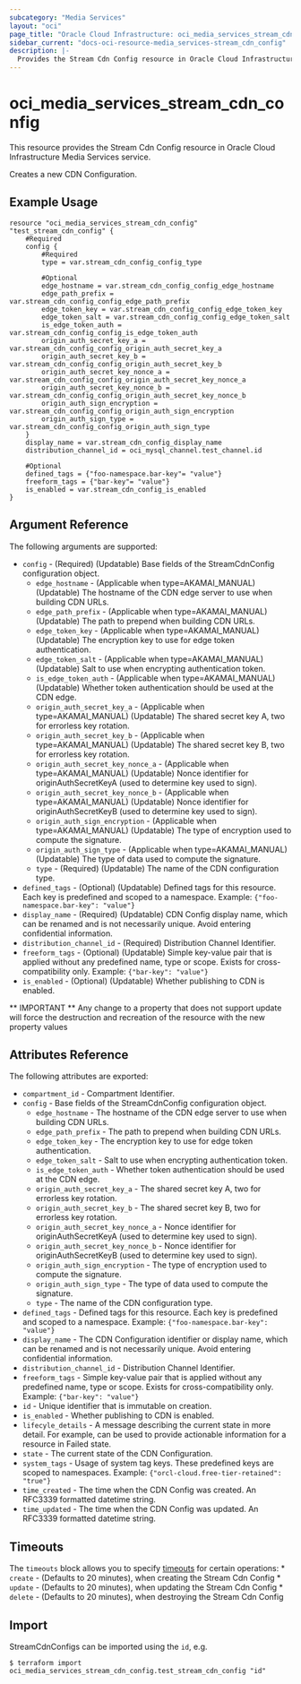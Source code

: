 ```yaml
---
subcategory: "Media Services"
layout: "oci"
page_title: "Oracle Cloud Infrastructure: oci_media_services_stream_cdn_config"
sidebar_current: "docs-oci-resource-media_services-stream_cdn_config"
description: |-
  Provides the Stream Cdn Config resource in Oracle Cloud Infrastructure Media Services service
---
```


# oci_media_services_stream_cdn_config
This resource provides the Stream Cdn Config resource in Oracle Cloud Infrastructure Media Services service.

Creates a new CDN Configuration.


## Example Usage

```hcl
resource "oci_media_services_stream_cdn_config" "test_stream_cdn_config" {
	#Required
	config {
		#Required
		type = var.stream_cdn_config_config_type

		#Optional
		edge_hostname = var.stream_cdn_config_config_edge_hostname
		edge_path_prefix = var.stream_cdn_config_config_edge_path_prefix
		edge_token_key = var.stream_cdn_config_config_edge_token_key
		edge_token_salt = var.stream_cdn_config_config_edge_token_salt
		is_edge_token_auth = var.stream_cdn_config_config_is_edge_token_auth
		origin_auth_secret_key_a = var.stream_cdn_config_config_origin_auth_secret_key_a
		origin_auth_secret_key_b = var.stream_cdn_config_config_origin_auth_secret_key_b
		origin_auth_secret_key_nonce_a = var.stream_cdn_config_config_origin_auth_secret_key_nonce_a
		origin_auth_secret_key_nonce_b = var.stream_cdn_config_config_origin_auth_secret_key_nonce_b
		origin_auth_sign_encryption = var.stream_cdn_config_config_origin_auth_sign_encryption
		origin_auth_sign_type = var.stream_cdn_config_config_origin_auth_sign_type
	}
	display_name = var.stream_cdn_config_display_name
	distribution_channel_id = oci_mysql_channel.test_channel.id

	#Optional
	defined_tags = {"foo-namespace.bar-key"= "value"}
	freeform_tags = {"bar-key"= "value"}
	is_enabled = var.stream_cdn_config_is_enabled
}
```

## Argument Reference

The following arguments are supported:

* `config` - (Required) (Updatable) Base fields of the StreamCdnConfig configuration object.
	* `edge_hostname` - (Applicable when type=AKAMAI_MANUAL) (Updatable) The hostname of the CDN edge server to use when building CDN URLs.
	* `edge_path_prefix` - (Applicable when type=AKAMAI_MANUAL) (Updatable) The path to prepend when building CDN URLs.
	* `edge_token_key` - (Applicable when type=AKAMAI_MANUAL) (Updatable) The encryption key to use for edge token authentication.
	* `edge_token_salt` - (Applicable when type=AKAMAI_MANUAL) (Updatable) Salt to use when encrypting authentication token.
	* `is_edge_token_auth` - (Applicable when type=AKAMAI_MANUAL) (Updatable) Whether token authentication should be used at the CDN edge.
	* `origin_auth_secret_key_a` - (Applicable when type=AKAMAI_MANUAL) (Updatable) The shared secret key A, two for errorless key rotation.
	* `origin_auth_secret_key_b` - (Applicable when type=AKAMAI_MANUAL) (Updatable) The shared secret key B, two for errorless key rotation.
	* `origin_auth_secret_key_nonce_a` - (Applicable when type=AKAMAI_MANUAL) (Updatable) Nonce identifier for originAuthSecretKeyA (used to determine key used to sign).
	* `origin_auth_secret_key_nonce_b` - (Applicable when type=AKAMAI_MANUAL) (Updatable) Nonce identifier for originAuthSecretKeyB (used to determine key used to sign).
	* `origin_auth_sign_encryption` - (Applicable when type=AKAMAI_MANUAL) (Updatable) The type of encryption used to compute the signature.
	* `origin_auth_sign_type` - (Applicable when type=AKAMAI_MANUAL) (Updatable) The type of data used to compute the signature.
	* `type` - (Required) (Updatable) The name of the CDN configuration type.
* `defined_tags` - (Optional) (Updatable) Defined tags for this resource. Each key is predefined and scoped to a namespace. Example: `{"foo-namespace.bar-key": "value"}` 
* `display_name` - (Required) (Updatable) CDN Config display name, which can be renamed and is not necessarily unique. Avoid entering confidential information.
* `distribution_channel_id` - (Required) Distribution Channel Identifier.
* `freeform_tags` - (Optional) (Updatable) Simple key-value pair that is applied without any predefined name, type or scope. Exists for cross-compatibility only. Example: `{"bar-key": "value"}` 
* `is_enabled` - (Optional) (Updatable) Whether publishing to CDN is enabled.


** IMPORTANT **
Any change to a property that does not support update will force the destruction and recreation of the resource with the new property values

## Attributes Reference

The following attributes are exported:

* `compartment_id` - Compartment Identifier.
* `config` - Base fields of the StreamCdnConfig configuration object.
	* `edge_hostname` - The hostname of the CDN edge server to use when building CDN URLs.
	* `edge_path_prefix` - The path to prepend when building CDN URLs.
	* `edge_token_key` - The encryption key to use for edge token authentication.
	* `edge_token_salt` - Salt to use when encrypting authentication token.
	* `is_edge_token_auth` - Whether token authentication should be used at the CDN edge.
	* `origin_auth_secret_key_a` - The shared secret key A, two for errorless key rotation.
	* `origin_auth_secret_key_b` - The shared secret key B, two for errorless key rotation.
	* `origin_auth_secret_key_nonce_a` - Nonce identifier for originAuthSecretKeyA (used to determine key used to sign).
	* `origin_auth_secret_key_nonce_b` - Nonce identifier for originAuthSecretKeyB (used to determine key used to sign).
	* `origin_auth_sign_encryption` - The type of encryption used to compute the signature.
	* `origin_auth_sign_type` - The type of data used to compute the signature.
	* `type` - The name of the CDN configuration type.
* `defined_tags` - Defined tags for this resource. Each key is predefined and scoped to a namespace. Example: `{"foo-namespace.bar-key": "value"}` 
* `display_name` - The CDN Configuration identifier or display name, which can be renamed and is not necessarily unique. Avoid entering confidential information.
* `distribution_channel_id` - Distribution Channel Identifier.
* `freeform_tags` - Simple key-value pair that is applied without any predefined name, type or scope. Exists for cross-compatibility only. Example: `{"bar-key": "value"}` 
* `id` - Unique identifier that is immutable on creation.
* `is_enabled` - Whether publishing to CDN is enabled.
* `lifecyle_details` - A message describing the current state in more detail. For example, can be used to provide actionable information for a resource in Failed state.
* `state` - The current state of the CDN Configuration.
* `system_tags` - Usage of system tag keys. These predefined keys are scoped to namespaces. Example: `{"orcl-cloud.free-tier-retained": "true"}` 
* `time_created` - The time when the CDN Config was created. An RFC3339 formatted datetime string.
* `time_updated` - The time when the CDN Config was updated. An RFC3339 formatted datetime string.

## Timeouts

The `timeouts` block allows you to specify [timeouts](https://registry.terraform.io/providers/hashicorp/oci/latest/docs/guides/changing_timeouts) for certain operations:
	* `create` - (Defaults to 20 minutes), when creating the Stream Cdn Config
	* `update` - (Defaults to 20 minutes), when updating the Stream Cdn Config
	* `delete` - (Defaults to 20 minutes), when destroying the Stream Cdn Config


## Import

StreamCdnConfigs can be imported using the `id`, e.g.

```
$ terraform import oci_media_services_stream_cdn_config.test_stream_cdn_config "id"
```

